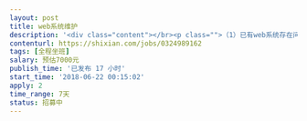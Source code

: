 ```yaml
---                
layout: post       
title: web系统维护           
description: '<div class="content"></br><p class="">（1）已有web系统存在问题，需要完善；</br><br/>（2）系统设计文档不全，需要分析已有程序，进行系统问题修复。</br><br/>（3）需要人员驻场研发，需求时间一周。如果水平高，可兼职，晚上到现场完成开发工作也可以，算工时费用。</p></br></div>'     
contenturl: https://shixian.com/jobs/0324989162      
tags: [全程坐班]            
salary: 预估7000元          
publish_time: '已发布 17 小时'         
start_time: '2018-06-22 00:15:02'           
apply: 2                   
time_range: 7天              
status: 招募中                  
---                 
```

